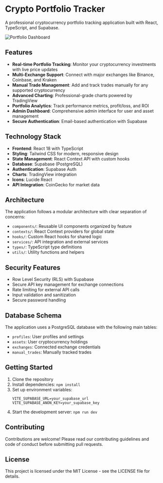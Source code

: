 # Crypto Portfolio Tracker

A professional cryptocurrency portfolio tracking application built with React, TypeScript, and Supabase.

![Portfolio Dashboard](https://images.unsplash.com/photo-1640340434855-6084b1f4901c?auto=format&fit=crop&q=80)

## Features

- **Real-time Portfolio Tracking**: Monitor your cryptocurrency investments with live price updates
- **Multi-Exchange Support**: Connect with major exchanges like Binance, Coinbase, and Kraken
- **Manual Trade Management**: Add and track trades manually for any supported cryptocurrency
- **Advanced Charting**: Professional-grade charts powered by TradingView
- **Portfolio Analytics**: Track performance metrics, profit/loss, and ROI
- **Admin Dashboard**: Comprehensive admin interface for user and asset management
- **Secure Authentication**: Email-based authentication with Supabase

## Technology Stack

- **Frontend**: React 18 with TypeScript
- **Styling**: Tailwind CSS for modern, responsive design
- **State Management**: React Context API with custom hooks
- **Database**: Supabase (PostgreSQL)
- **Authentication**: Supabase Auth
- **Charts**: TradingView integration
- **Icons**: Lucide React
- **API Integration**: CoinGecko for market data

## Architecture

The application follows a modular architecture with clear separation of concerns:

- `components/`: Reusable UI components organized by feature
- `contexts/`: React Context providers for global state
- `hooks/`: Custom React hooks for shared logic
- `services/`: API integration and external services
- `types/`: TypeScript type definitions
- `utils/`: Utility functions and helpers

## Security Features

- Row Level Security (RLS) with Supabase
- Secure API key management for exchange connections
- Rate limiting for external API calls
- Input validation and sanitization
- Secure password handling

## Database Schema

The application uses a PostgreSQL database with the following main tables:

- `profiles`: User profiles and settings
- `assets`: User cryptocurrency holdings
- `exchanges`: Connected exchange credentials
- `manual_trades`: Manually tracked trades

## Getting Started

1. Clone the repository
2. Install dependencies: `npm install`
3. Set up environment variables:
   ```
   VITE_SUPABASE_URL=your_supabase_url
   VITE_SUPABASE_ANON_KEY=your_supabase_key
   ```
4. Start the development server: `npm run dev`

## Contributing

Contributions are welcome! Please read our contributing guidelines and code of conduct before submitting pull requests.

## License

This project is licensed under the MIT License - see the LICENSE file for details.
